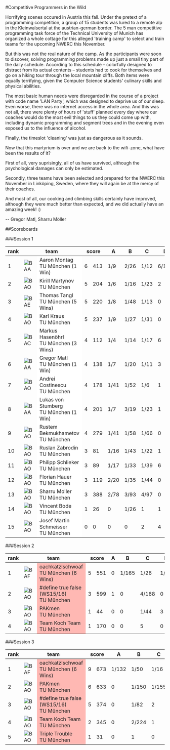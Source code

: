 #Competitive Programmers in the Wild

Horrifying scenes occured in Austria this fall. Under the pretext of a programming competition, a group of 15 students was lured to a remote alp in the Kleinwalsertal at the austrian-german border. The 5 man competitive programming task force of the Technical University of Munich has organized a whole cottage for this alleged 'training camp' to select and train teams for the upcoming NWERC this November.

But this was not the real nature of the camp. As the participants were soon to discover, solving programming problems made up just a small tiny part of the daily schedule. According to this schedule – colorfully designed to distract from its actual contents – students had to cook for themselves and go on a hiking tour through the local mountain cliffs. Both items were equally terrifying, given the Computer Science students' culinary skills and physical abilities.

The most basic human needs were disregarded in the course of a project with code name 'LAN Party', which was designed to deprive us of our sleep. Even worse, there was no internet access in the whole area. And this was not all, there were plenty of hours of 'stuff' planned every day where our coaches would do the most evil things to us they could come up with, including dynamic programming and segment trees and in the evening even exposed us to the influence of alcohol.

Finally, the timeslot 'cleaning' was just as dangerous as it sounds.

Now that this martyrium is over and we are back to the wifi-zone, what have been the results of it?

First of all, very suprisingly, all of us have survived, although the psychological damages can only be estimated.

Secondly, three teams have been selected and prepared for the NWERC this November in Link&ouml;ping, Sweden, where they will again be at the mercy of their coaches.

And most of all, our cooking and climbing skills certainly have improved, although they were much better than expected, and we did actually have an amazing week! :)

-- Gregor Matl, Sharru M&ouml;ller

##Scoreboards

###Session 1

<table class="scoreboard">
<colgroup><col id="scorerank" /><col id="scoreaffil" /><col id="scoreteamname" /></colgroup><colgroup><col id="scoresolv" /><col id="scoretotal" /></colgroup>
<colgroup><col class="scoreprob" /><col class="scoreprob" /><col class="scoreprob" /><col class="scoreprob" /><col class="scoreprob" /><col class="scoreprob" /><col class="scoreprob" /></colgroup>
<thead>
<tr class="scoreheader"><th title="rank" scope="col">rank</th><th title="team name" scope="col" colspan="2">team</th><th title="# solved / penalty time" colspan="2" scope="col">score</th>
<th title="problem 'Soda Slurper'" scope="col">A <div class="circle" style="background: #ff0303;"></div></th><th title="problem 'Event Planning'" scope="col">B <div class="circle" style="background: #ff9100;"></div></th><th title="problem 'Theatre Square'" scope="col">C <div class="circle" style="background: #f7ff03;"></div></th><th title="problem 'Matchsticks'" scope="col">D <div class="circle" style="background: #99ff00;"></div></th><th title="problem 'Track Smoothing'" scope="col">E <div class="circle" style="background: #00ff6e;"></div></th><th title="problem 'iSharp'" scope="col">F <div class="circle" style="background: #05d5ff;"></div></th><th title="problem 'Indiana Jones and the lost Soccer Cup'" scope="col">G <div class="circle" style="background: #0000ff;"></div></th></tr>
</thead>

<tbody>
<tr class="sortorderswitch" id="team:61"><td class="scorepl">1</td><td class="scoreaf"> <img src="/contest/images/countries/BAA.png" alt="BAA" title="BAA" /></td><td class="scoretn" style="background: #ffffff;" title="61">Aaron Montag<br /><span class="univ">TU München (1 Win)</span></td><td class="scorenc">6</td><td class="scorett">413</td><td class="score_correct">1/9</td><td class="score_correct">2/26</td><td class="score_correct">1/12</td><td class="score_correct score_first">6/103</td><td class="score_correct score_first">1/40</td><td class="score_correct">3/63</td><td class="score_neutral">0</td></tr>
<tr id="team:1061"><td class="scorepl">2</td><td class="scoreaf"> <img src="/contest/images/countries/BAO.png" alt="BAO" title="BAO" /></td><td class="scoretn" style="background: #ffffff;" title="1061">Kirill Martynov<br /><span class="univ">TU München</span></td><td class="scorenc">5</td><td class="scorett">204</td><td class="score_correct">1/6</td><td class="score_correct">1/16</td><td class="score_correct">1/23</td><td class="score_incorrect">2</td><td class="score_correct">1/70</td><td class="score_correct">1/89</td><td class="score_incorrect">1</td></tr>
<tr id="team:228"><td class="scorepl">3</td><td class="scoreaf"> <img src="/contest/images/countries/BAE.png" alt="BAE" title="BAE" /></td><td class="scoretn" style="background: #ffffff;" title="228">Thomas Tangl<br /><span class="univ">TU München (5 Wins)</span></td><td class="scorenc">5</td><td class="scorett">220</td><td class="score_correct">1/8</td><td class="score_correct">1/48</td><td class="score_correct">1/13</td><td class="score_neutral">0</td><td class="score_neutral">0</td><td class="score_correct score_first">1/39</td><td class="score_correct score_first">2/92</td></tr>
<tr id="team:330"><td class="scorepl">4</td><td class="scoreaf"> <img src="/contest/images/countries/BAO.png" alt="BAO" title="BAO" /></td><td class="scoretn" style="background: #ffffff;" title="330">Karl Kraus<br /><span class="univ">TU München</span></td><td class="scorenc">5</td><td class="scorett">237</td><td class="score_correct">1/9</td><td class="score_correct">1/27</td><td class="score_correct">1/31</td><td class="score_neutral">0</td><td class="score_correct">1/79</td><td class="score_correct">1/91</td><td class="score_neutral">0</td></tr>
<tr id="team:703"><td class="scorepl">5</td><td class="scoreaf"> <img src="/contest/images/countries/BAC.png" alt="BAC" title="BAC" /></td><td class="scoretn" style="background: #ffffff;" title="703">Markus Hasenöhrl<br /><span class="univ">TU München (3 Wins)</span></td><td class="scorenc">4</td><td class="scorett">112</td><td class="score_correct score_first">1/4</td><td class="score_correct score_first">1/14</td><td class="score_correct">1/17</td><td class="score_incorrect">6</td><td class="score_neutral">0</td><td class="score_correct">1/77</td><td class="score_neutral">0</td></tr>
<tr id="team:56"><td class="scorepl">6</td><td class="scoreaf"> <img src="/contest/images/countries/BAA.png" alt="BAA" title="BAA" /></td><td class="scoretn" style="background: #ffffff;" title="56">Gregor Matl<br /><span class="univ">TU München (1 Win)</span></td><td class="scorenc">4</td><td class="scorett">138</td><td class="score_correct">1/7</td><td class="score_correct">1/20</td><td class="score_correct">1/11</td><td class="score_incorrect">3</td><td class="score_neutral">0</td><td class="score_correct">1/100</td><td class="score_incorrect">2</td></tr>
<tr id="team:17"><td class="scorepl">7</td><td class="scoreaf"> <img src="/contest/images/countries/BAO.png" alt="BAO" title="BAO" /></td><td class="scoretn" style="background: #ffffff;" title="17">Andrei Costinescu<br /><span class="univ">TU München</span></td><td class="scorenc">4</td><td class="scorett">178</td><td class="score_correct">1/41</td><td class="score_correct">1/52</td><td class="score_correct score_first">1/6</td><td class="score_incorrect">1</td><td class="score_neutral">0</td><td class="score_correct">2/59</td><td class="score_neutral">0</td></tr>
<tr id="team:82"><td class="scorepl">8</td><td class="scoreaf"> <img src="/contest/images/countries/BAA.png" alt="BAA" title="BAA" /></td><td class="scoretn" style="background: #ffffff;" title="82">Lukas von Stumberg<br /><span class="univ">TU München (1 Win)</span></td><td class="scorenc">4</td><td class="scorett">201</td><td class="score_correct">1/7</td><td class="score_correct">3/19</td><td class="score_correct">1/23</td><td class="score_incorrect">1</td><td class="score_neutral">0</td><td class="score_correct">2/92</td><td class="score_incorrect">1</td></tr>
<tr id="team:7"><td class="scorepl">9</td><td class="scoreaf"> <img src="/contest/images/countries/BAO.png" alt="BAO" title="BAO" /></td><td class="scoretn" style="background: #ffffff;" title="7">Rustem Bekmukhametov<br /><span class="univ">TU München</span></td><td class="scorenc">4</td><td class="scorett">279</td><td class="score_correct">1/41</td><td class="score_correct">1/58</td><td class="score_correct">1/66</td><td class="score_neutral">0</td><td class="score_neutral">0</td><td class="score_correct">1/114</td><td class="score_neutral">0</td></tr>
<tr id="team:129"><td class="scorepl">10</td><td class="scoreaf"> <img src="/contest/images/countries/BAO.png" alt="BAO" title="BAO" /></td><td class="scoretn" style="background: #ffffff;" title="129">Ruslan Zabrodin<br /><span class="univ">TU München</span></td><td class="scorenc">3</td><td class="scorett">81</td><td class="score_correct">1/16</td><td class="score_correct">1/43</td><td class="score_correct">1/22</td><td class="score_incorrect">1</td><td class="score_neutral">0</td><td class="score_neutral">0</td><td class="score_neutral">0</td></tr>
<tr id="team:611"><td class="scorepl">11</td><td class="scoreaf"> <img src="/contest/images/countries/BAO.png" alt="BAO" title="BAO" /></td><td class="scoretn" style="background: #ffffff;" title="611">Philipp Schlieker<br /><span class="univ">TU München</span></td><td class="scorenc">3</td><td class="scorett">89</td><td class="score_correct">1/17</td><td class="score_correct">1/33</td><td class="score_correct">1/39</td><td class="score_incorrect">6</td><td class="score_neutral">0</td><td class="score_neutral">0</td><td class="score_neutral">0</td></tr>
<tr id="team:552"><td class="scorepl">12</td><td class="scoreaf"> <img src="/contest/images/countries/BAO.png" alt="BAO" title="BAO" /></td><td class="scoretn" style="background: #ffffff;" title="552">Florian Hauer<br /><span class="univ">TU München</span></td><td class="scorenc">3</td><td class="scorett">119</td><td class="score_correct">2/20</td><td class="score_correct">1/35</td><td class="score_correct">1/44</td><td class="score_neutral">0</td><td class="score_neutral">0</td><td class="score_neutral">0</td><td class="score_incorrect">1</td></tr>
<tr id="team:325"><td class="scorepl">13</td><td class="scoreaf"> <img src="/contest/images/countries/BAO.png" alt="BAO" title="BAO" /></td><td class="scoretn" style="background: #ffffff;" title="325">Sharru Moller<br /><span class="univ">TU München</span></td><td class="scorenc">3</td><td class="scorett">388</td><td class="score_correct">2/78</td><td class="score_correct">3/93</td><td class="score_correct">4/97</td><td class="score_neutral">0</td><td class="score_neutral">0</td><td class="score_neutral">0</td><td class="score_neutral">0</td></tr>
<tr id="team:526"><td class="scorepl">14</td><td class="scoreaf"> <img src="/contest/images/countries/BAO.png" alt="BAO" title="BAO" /></td><td class="scoretn" style="background: #ffffff;" title="526">Vincent Bode<br /><span class="univ">TU München</span></td><td class="scorenc">1</td><td class="scorett">26</td><td class="score_neutral">0</td><td class="score_correct">1/26</td><td class="score_incorrect">1</td><td class="score_incorrect">1</td><td class="score_neutral">0</td><td class="score_incorrect">2</td><td class="score_neutral">0</td></tr>
<tr id="team:591"><td class="scorepl">15</td><td class="scoreaf"> <img src="/contest/images/countries/BAO.png" alt="BAO" title="BAO" /></td><td class="scoretn" style="background: #ffffff;" title="591">Josef Martin Schmeisser<br /><span class="univ">TU München</span></td><td class="scorenc">0</td><td class="scorett">0</td><td class="score_neutral">0</td><td class="score_neutral">0</td><td class="score_incorrect">2</td><td class="score_incorrect">4</td><td class="score_neutral">0</td><td class="score_neutral">0</td><td class="score_neutral">0</td></tr>
</tbody>
</table>

###Session 2

<table class="scoreboard">
<colgroup><col id="scorerank" /><col id="scoreaffil" /><col id="scoreteamname" /></colgroup><colgroup><col id="scoresolv" /><col id="scoretotal" /></colgroup>
<colgroup><col class="scoreprob" /><col class="scoreprob" /><col class="scoreprob" /><col class="scoreprob" /><col class="scoreprob" /><col class="scoreprob" /><col class="scoreprob" /></colgroup>
<thead>
<tr class="scoreheader"><th title="rank" scope="col">rank</th><th title="team name" scope="col" colspan="2">team</th><th title="# solved / penalty time" colspan="2" scope="col">score</th>
<th title="problem 'Risk'" scope="col">A <div class="circle" style="background: #ff0000;"></div></th><th title="problem 'City Park'" scope="col">B <div class="circle" style="background: #ffaa00;"></div></th><th title="problem 'Candy Distribution'" scope="col">C <div class="circle" style="background: #99ff00;"></div></th><th title="problem 'Polynomial Estimates'" scope="col">D <div class="circle" style="background: #00a2ff;"></div></th><th title="problem 'Fair Division'" scope="col">E <div class="circle" style="background: #e600ff;"></div></th><th title="problem 'Lasthit'" scope="col">F <div class="circle" style="background: #1900ff;"></div></th><th title="problem 'Time to live'" scope="col">G <div class="circle" style="background: #03ffff;"></div></th></tr>
</thead>

<tbody>
<tr class="sortorderswitch" id="team:1020"><td class="scorepl">1</td><td class="scoreaf"> <img src="/contest/images/countries/BAF.png" alt="BAF" title="BAF" /></td><td class="scoretn" style="background: #ffb8b3;" title="1020">oachkatzlschwoaf<br /><span class="univ">TU München (6 Wins)</span></td><td class="scorenc">5</td><td class="scorett">551</td><td class="score_neutral">0</td><td class="score_correct score_first">1/165</td><td class="score_correct score_first">1/26</td><td class="score_correct score_first">1/41</td><td class="score_correct score_first">1/101</td><td class="score_correct score_first">4/158</td><td class="score_incorrect">3</td></tr>
<tr id="team:1065"><td class="scorepl">2</td><td class="scoreaf"> <img src="/contest/images/countries/BAO.png" alt="BAO" title="BAO" /></td><td class="scoretn" style="background: #ffb8b3;" title="1065">#define true false (WS15/16)<br /><span class="univ">TU München</span></td><td class="scorenc">3</td><td class="scorett">599</td><td class="score_incorrect">1</td><td class="score_neutral">0</td><td class="score_correct">4/168</td><td class="score_neutral">0</td><td class="score_correct">3/150</td><td class="score_neutral">0</td><td class="score_correct">2/161</td></tr>
<tr id="team:1068"><td class="scorepl">3</td><td class="scoreaf"> <img src="/contest/images/countries/BAO.png" alt="BAO" title="BAO" /></td><td class="scoretn" style="background: #ffb8b3;" title="1068">PAKmen<br /><span class="univ">TU München</span></td><td class="scorenc">1</td><td class="scorett">44</td><td class="score_neutral">0</td><td class="score_neutral">0</td><td class="score_correct">1/44</td><td class="score_incorrect">3</td><td class="score_neutral">0</td><td class="score_neutral">0</td><td class="score_neutral">0</td></tr>
<tr id="team:1067"><td class="scorepl">4</td><td class="scoreaf"> <img src="/contest/images/countries/BAO.png" alt="BAO" title="BAO" /></td><td class="scoretn" style="background: #ffb8b3;" title="1067">Team Koch Team<br /><span class="univ">TU München</span></td><td class="scorenc">1</td><td class="scorett">170</td><td class="score_neutral">0</td><td class="score_neutral">0</td><td class="score_incorrect">5</td><td class="score_neutral">0</td><td class="score_neutral">0</td><td class="score_neutral">0</td><td class="score_correct score_first">2/150</td></tr>
</tbody>
</table>

###Session 3

<table class="scoreboard">
<colgroup><col id="scorerank" /><col id="scoreaffil" /><col id="scoreteamname" /></colgroup><colgroup><col id="scoresolv" /><col id="scoretotal" /></colgroup>
<colgroup><col class="scoreprob" /><col class="scoreprob" /><col class="scoreprob" /><col class="scoreprob" /><col class="scoreprob" /><col class="scoreprob" /><col class="scoreprob" /><col class="scoreprob" /><col class="scoreprob" /></colgroup>
<thead>
<tr class="scoreheader"><th title="rank" scope="col">rank</th><th title="team name" scope="col" colspan="2">team</th><th title="# solved / penalty time" colspan="2" scope="col">score</th>
<th title="problem 'Mountain Road'" scope="col">A <div class="circle" style="background: #ff0000;"></div></th><th title="problem 'An Industrial Spy'" scope="col">B <div class="circle" style="background: #ff7700;"></div></th><th title="problem 'Settlers of Catan'" scope="col">C <div class="circle" style="background: #f7ff00;"></div></th><th title="problem 'Divisible Subsequences'" scope="col">D <div class="circle" style="background: #44ff00;"></div></th><th title="problem 'Ski Jumping'" scope="col">E <div class="circle" style="background: #00ffe5;"></div></th><th title="problem 'Pizza Hawaii'" scope="col">F <div class="circle" style="background: #003cff;"></div></th><th title="problem 'Tile Cut'" scope="col">G <div class="circle" style="background: #7700ff;"></div></th><th title="problem 'Where Should I Putt It?'" scope="col">H <div class="circle" style="background: #ff00ee;"></div></th><th title="problem 'Sharing'" scope="col">I <div class="circle" style="background: #ff006f;"></div></th></tr>
</thead>

<tbody>
<tr class="sortorderswitch" id="team:1020"><td class="scorepl">1</td><td class="scoreaf"> <img src="/contest/images/countries/BAF.png" alt="BAF" title="BAF" /></td><td class="scoretn" style="background: #ffb8b3;" title="1020">oachkatzlschwoaf<br /><span class="univ">TU München (6 Wins)</span></td><td class="scorenc">9</td><td class="scorett">673</td><td class="score_correct score_first">1/132</td><td class="score_correct score_first">1/50</td><td class="score_correct score_first">1/16</td><td class="score_correct">1/23</td><td class="score_correct score_first">2/38</td><td class="score_correct">1/120</td><td class="score_correct score_first">2/159</td><td class="score_correct score_first">1/8</td><td class="score_correct">1/87</td></tr>
<tr id="team:1068"><td class="scorepl">2</td><td class="scoreaf"> <img src="/contest/images/countries/BAO.png" alt="BAO" title="BAO" /></td><td class="scoretn" style="background: #ffb8b3;" title="1068">PAKmen<br /><span class="univ">TU München</span></td><td class="scorenc">6</td><td class="scorett">633</td><td class="score_neutral">0</td><td class="score_correct">1/150</td><td class="score_correct">1/155</td><td class="score_correct score_first">1/21</td><td class="score_incorrect">1</td><td class="score_correct">1/188</td><td class="score_neutral">0</td><td class="score_correct">1/15</td><td class="score_correct">2/84</td></tr>
<tr id="team:1065"><td class="scorepl">3</td><td class="scoreaf"> <img src="/contest/images/countries/BAO.png" alt="BAO" title="BAO" /></td><td class="scoretn" style="background: #ffb8b3;" title="1065">#define true false (WS15/16)<br /><span class="univ">TU München</span></td><td class="scorenc">5</td><td class="scorett">374</td><td class="score_neutral">0</td><td class="score_correct">1/82</td><td class="score_incorrect">2</td><td class="score_correct">1/175</td><td class="score_neutral">0</td><td class="score_correct score_first">1/60</td><td class="score_neutral">0</td><td class="score_correct">1/14</td><td class="score_correct score_first">1/43</td></tr>
<tr id="team:1067"><td class="scorepl">4</td><td class="scoreaf"> <img src="/contest/images/countries/BAO.png" alt="BAO" title="BAO" /></td><td class="scoretn" style="background: #ffb8b3;" title="1067">Team Koch Team<br /><span class="univ">TU München</span></td><td class="scorenc">2</td><td class="scorett">345</td><td class="score_neutral">0</td><td class="score_correct">2/224</td><td class="score_incorrect">1</td><td class="score_incorrect">3</td><td class="score_neutral">0</td><td class="score_neutral">0</td><td class="score_neutral">0</td><td class="score_correct">2/81</td><td class="score_neutral">0</td></tr>
<tr id="team:1066"><td class="scorepl">5</td><td class="scoreaf"> <img src="/contest/images/countries/BAO.png" alt="BAO" title="BAO" /></td><td class="scoretn" style="background: #ffb8b3;" title="1066">Triple Trouble<br /><span class="univ">TU München</span></td><td class="scorenc">1</td><td class="scorett">31</td><td class="score_neutral">0</td><td class="score_incorrect">1</td><td class="score_neutral">0</td><td class="score_neutral">0</td><td class="score_incorrect">1</td><td class="score_neutral">0</td><td class="score_neutral">0</td><td class="score_correct">1/31</td><td class="score_neutral">0</td></tr>
</tbody>
</table>